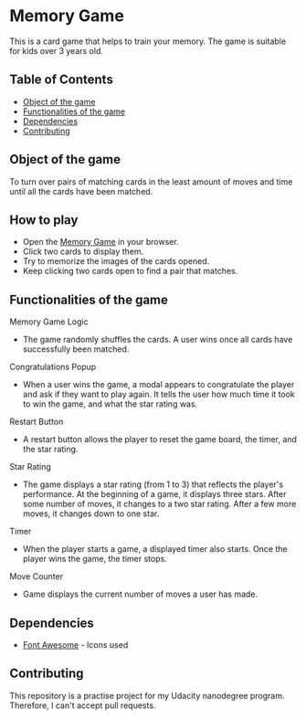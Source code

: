 # Memory Game

This is a card game that helps to train your memory. The game is suitable for kids over 3 years old.

## Table of Contents

* [Object of the game](#object)
* [Functionalities of the game](#functionalities)
* [Dependencies](#dependencies)
* [Contributing](#contributing)


## Object of the game

To turn over pairs of matching cards in the least amount of moves and time until all the cards have been matched.

## How to play

- Open the <a href="">Memory Game</a> in your browser.
- Click two cards to display them.
- Try to memorize the images of the cards opened.
- Keep clicking two cards open to find a pair that matches.

## Functionalities of the game

Memory Game Logic

- The game randomly shuffles the cards. A user wins once all cards have successfully been matched.

Congratulations Popup

- When a user wins the game, a modal appears to congratulate the player and ask if they want to play again. It tells the user how much time it took to win the game, and what the star rating was.

Restart Button

- A restart button allows the player to reset the game board, the timer, and the star rating.

Star Rating

- The game displays a star rating (from 1 to 3) that reflects the player's performance. At the beginning of a game, it displays three stars. After some number of moves, it changes to a two star rating. After a few more moves, it changes down to one star.

Timer

- When the player starts a game, a displayed timer also starts. Once the player wins the game, the timer stops.

Move Counter

- Game displays the current number of moves a user has made.

## Dependencies

- <a href="https://fontawesome.com/">Font Awesome</a> - Icons used

## Contributing

This repository is a practise project for my Udacity nanodegree program. Therefore, I can't accept pull requests.
